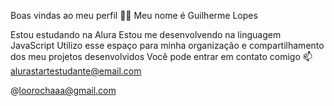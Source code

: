 Boas vindas ao meu perfil 💙💙
Meu nome é Guilherme Lopes

Estou estudando na Alura
Estou me desenvolvendo na linguagem JavaScript
Utilizo esse espaço para minha organização e compartilhamento dos meu projetos desenvolvidos
Você pode entrar em contato comigo 📫
alurastartestudante@email.com

@loorochaaa@gmail.com
